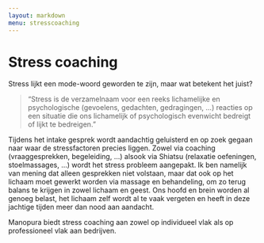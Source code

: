 ```yaml
---
layout: markdown
menu: stresscoaching
---
```

# Stress coaching

Stress lijkt een mode-woord geworden te zijn, maar wat betekent het juist? 

> “Stress is de verzamelnaam voor een reeks lichamelijke en psychologische (gevoelens, gedachten, gedragingen, ...) reacties op een situatie die ons lichamelijk of psychologisch evenwicht bedreigt of lijkt te bedreigen.”

Tijdens het intake gesprek wordt aandachtig geluisterd en op zoek gegaan naar waar de stressfactoren precies liggen. 
Zowel via coaching (vraaggesprekken, begeleiding, ...) alsook via Shiatsu (relaxatie oefeningen, stoelmassages, ...) wordt het stress probleem aangepakt. Ik ben namelijk van mening dat alleen gesprekken niet volstaan, maar dat ook op het lichaam moet gewerkt worden via massage en behandeling, om zo terug balans te krijgen in zowel lichaam en geest. Ons hoofd en brein worden al genoeg belast, het lichaam zelf wordt al te vaak vergeten en heeft in deze jachtige tijden meer dan nood aan aandacht.

Manopura biedt stress coaching aan zowel op individueel vlak als op professioneel vlak aan bedrijven.
